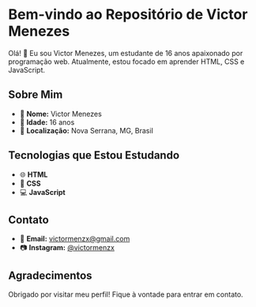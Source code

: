 # Bem-vindo ao Repositório de Victor Menezes

Olá! 👋 Eu sou Victor Menezes, um estudante de 16 anos apaixonado por programação web. Atualmente, estou focado em aprender HTML, CSS e JavaScript.

## Sobre Mim

- 👦 **Nome:** Victor Menezes
- 🎂 **Idade:** 16 anos
- 📍 **Localização:** Nova Serrana, MG, Brasil

## Tecnologias que Estou Estudando

- 🌐 **HTML**
- 🎨 **CSS**
- 💻 **JavaScript**

## Contato

- 📧 **Email:** victormenzx@gmail.com
- 📷 **Instagram:** [@victormenzx](https://www.instagram.com/victormenzx/)

## Agradecimentos

Obrigado por visitar meu perfil! Fique à vontade para entrar em contato.
